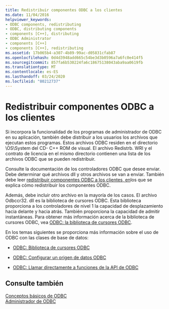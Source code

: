 ```yaml
---
title: Redistribuir componentes ODBC a los clientes
ms.date: 11/04/2016
helpviewer_keywords:
- ODBC components, redistributing
- ODBC, distributing components
- components [C++], distributing
- ODBC Administrator
- components [C++]
- components [C++], redistributing
ms.assetid: 17b065b4-a307-4b89-99ac-d05831cfab87
ms.openlocfilehash: 0d4d3948add665c54be3d3b0596a7a6fc0e414f5
ms.sourcegitcommit: 857fa6b530224fa6c18675138043aba9aa0619fb
ms.translationtype: MT
ms.contentlocale: es-ES
ms.lasthandoff: 03/24/2020
ms.locfileid: "80212737"
---
```

# <a name="redistributing-odbc-components-to-your-customers"></a>Redistribuir componentes ODBC a los clientes

Si incorpora la funcionalidad de los programas de administrador de ODBC en su aplicación, también debe distribuir a los usuarios los archivos que ejecutan estos programas. Estos archivos ODBC residen en el directorio \OS\System del CD- C++ ROM de visual. El archivo Redistrb. WRI y el contrato de licencia en el mismo directorio contienen una lista de los archivos ODBC que se pueden redistribuir.

Consulte la documentación de los controladores ODBC que desee enviar. Debe determinar qué archivos dll y otros archivos se van a enviar. También debe leer [redistribuir componentes ODBC a los clientes, en](../../data/odbc/redistributing-odbc-components-to-your-customers.md)los que se explica cómo redistribuir los componentes ODBC.

Además, debe incluir otro archivo en la mayoría de los casos. El archivo Odbccr32. dll es la biblioteca de cursores ODBC. Esta biblioteca proporciona a los controladores de nivel 1 la capacidad de desplazamiento hacia delante y hacia atrás. También proporciona la capacidad de admitir instantáneas. Para obtener más información acerca de la biblioteca de cursores ODBC, vea [ODBC: la biblioteca de cursores ODBC](../../data/odbc/odbc-the-odbc-cursor-library.md).

En los temas siguientes se proporciona más información sobre el uso de ODBC con las clases de base de datos:

- [ODBC: Biblioteca de cursores ODBC](../../data/odbc/odbc-the-odbc-cursor-library.md)

- [ODBC: Configurar un origen de datos ODBC](../../data/odbc/odbc-configuring-an-odbc-data-source.md)

- [ODBC: Llamar directamente a funciones de la API de ODBC](../../data/odbc/odbc-calling-odbc-api-functions-directly.md)

## <a name="see-also"></a>Consulte también

[Conceptos básicos de ODBC](../../data/odbc/odbc-basics.md)<br/>
[Administrador de ODBC](../../data/odbc/odbc-administrator.md)
